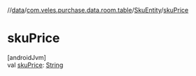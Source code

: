 //[data](../../../index.md)/[com.veles.purchase.data.room.table](../index.md)/[SkuEntity](index.md)/[skuPrice](sku-price.md)

# skuPrice

[androidJvm]\
val [skuPrice](sku-price.md): [String](https://kotlinlang.org/api/latest/jvm/stdlib/kotlin/-string/index.html)

